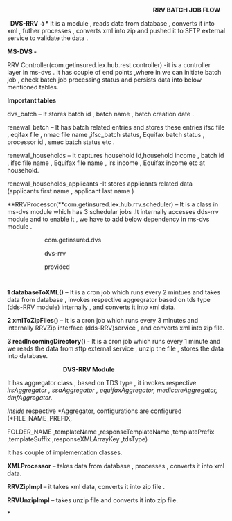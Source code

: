 `                                               `**RRV BATCH JOB FLOW**

` `**DVS-RRV  ->*** It is a module  , reads data from database , converts it into xml , futher processes , converts xml into zip and pushed it to SFTP external service to validate the data .

**MS-DVS  -**

RRV Controller(com.getinsured.iex.hub.rest.controller)  -it is a controller layer in ms-dvs . It has couple of end points ,where in  we can initiate batch job , check batch job processing status and persists data into below mentioned tables.

**Important tables** 

dvs\_batch – It stores batch id , batch name , batch creation date .

renewal\_batch – It has batch related entries and stores these entries  ifsc file , eqifax file  , nmac file name ,ifsc\_batch status, Equifax batch status , processor id , smec batch status etc . 

renewal\_households – It captures household id,household income ,  batch id ,  ifsc file name , Equifax file name , irs income , Equifax income etc  at household.

renewal\_households\_applicants  -It stores applicants related data  (applicants first name , applicant last name )

**RRVProcessor(**com.getinsured.iex.hub.rrv.scheduler) – It is a class in ms-dvs module  which has 3 schedular jobs .It internally accesses dds-rrv module and to enable it , we have to add below dependency in ms-dvs module .






<dependency>

`            `<groupId>com.getinsured.dvs</groupId>

`            `<artifactId>dvs-rrv</artifactId>  

`            `<scope>provided</scope>

` `</dependency>

**1 databaseToXML()** – It is a cron job which runs every 2 mintues and takes data from database , invokes respective aggregrator based on tds type (dds-RRV module) internally  , and converts it into xml data.

**2 xmlToZipFiles()** – It is a cron job which runs every 3 minutes and internally RRVZip interface (dds-RRV)service , and converts xml into zip file.

**3 readIncomingDirectory() -** It is a cron job which runs every 1 minute and we reads the data from sftp external service , unzip the file , stores the data into database.

`                  `**DVS-RRV Module**

It has aggregator class , based on TDS type , it invokes respective *irsAggregator , ssaAggregator , equifaxAggregator, medicareAggregator, dmfAggregator.* 

*Inside* respective *Aggregator, configurations are configured (*FILE\_NAME\_PREFIX, 

FOLDER\_NAME ,templateName ,responseTemplateName ,templatePrefix ,templateSuffix ,responseXMLArrayKey ,tdsType) 


It has couple of implementation classes. 

**XMLProcessor** – takes data from database , processes , converts it into xml data.

**RRVZipImpl** – it takes xml data, converts it into zip file .

**RRVUnzipImpl** – takes unzip file and converts it into zip file.









\* 


